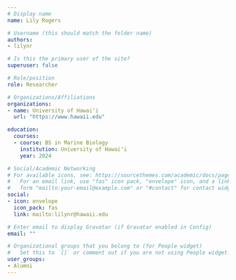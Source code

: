 ```yaml
---
# Display name
name: Lily Rogers

# Username (this should match the folder name)
authors:
- lilynr

# Is this the primary user of the site?
superuser: false

# Role/position
role: Researcher

# Organizations/Affiliations
organizations:
- name: University of Hawaiʻi
  url: "https://www.hawaii.edu"

education:
  courses:
  - course: BS in Marine Biology
    institution: University of Hawaiʻi
    year: 2024

# Social/Academic Networking
# For available icons, see: https://sourcethemes.com/academic/docs/page-builder/#icons
#   For an email link, use "fas" icon pack, "envelope" icon, and a link in the
#   form "mailto:your-email@example.com" or "#contact" for contact widget.
social:
- icon: envelope
  icon_pack: fas
  link: mailto:lilynr@hawaii.edu

# Enter email to display Gravatar (if Gravatar enabled in Config)
email: ""

# Organizational groups that you belong to (for People widget)
#   Set this to `[]` or comment out if you are not using People widget.
user_groups:
- Alumni
---
```

